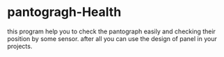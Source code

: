 # pantogragh-Health
this program help you to check the pantograph easily and checking their position by some sensor. after all you can use the design of panel in your projects.
